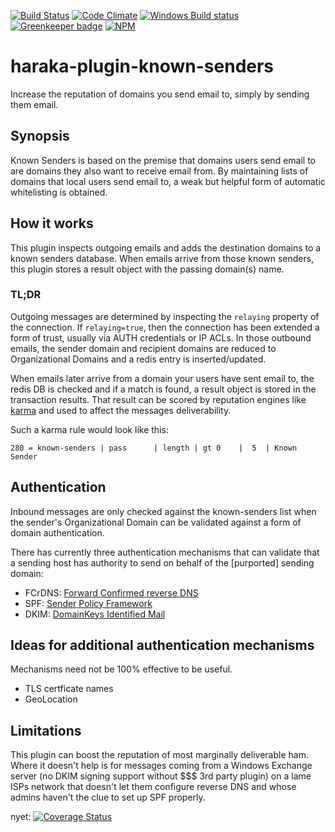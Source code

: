 [![Build Status][ci-img]][ci-url]
[![Code Climate][clim-img]][clim-url]
[![Windows Build status][apv-img]][apv-url]
[![Greenkeeper badge][gk-img]][gk-url]
[![NPM][npm-img]][npm-url]

# haraka-plugin-known-senders

Increase the reputation of domains you send email to, simply by sending them email.

## Synopsis

Known Senders is based on the premise that domains users send email to are domains they also want to receive email from. By maintaining lists of domains that local users send email to, a weak but helpful form of automatic whitelisting is obtained.


## How it works

This plugin inspects outgoing emails and adds the destination domains to a known senders database. When emails arrive from those known senders, this plugin stores a result object with the passing domain(s) name.

### TL;DR

Outgoing messages are determined by inspecting the `relaying` property of the connection. If `relaying=true`, then the connection has been extended a form of trust, usually via AUTH credentials or IP ACLs. In those outbound emails, the sender domain and recipient domains are reduced to Organizational Domains and a redis entry is inserted/updated.

When emails later arrive from a domain your users have sent email to, the redis DB is checked and if a match is found, a result object is stored in the transaction results. That result can be scored by reputation engines like [karma](https://github.com/haraka/haraka-plugin-karma) and used to affect the messages deliverability.

Such a karma rule would look like this:

`280 = known-senders | pass      | length | gt 0    |  5  | Known Sender`


## Authentication

Inbound messages are only checked against the known-senders list when the sender's Organizational Domain can be validated against a form of domain authentication.

There has currently three authentication mechanisms that can validate that a sending host has authority to send on behalf of the [purported] sending domain:

- FCrDNS: [Forward Confirmed reverse DNS](https://en.wikipedia.org/wiki/Forward-confirmed_reverse_DNS)
- SPF: [Sender Policy Framework](https://en.wikipedia.org/wiki/Sender_Policy_Framework)
- DKIM: [DomainKeys Identified Mail](https://en.wikipedia.org/wiki/DomainKeys_Identified_Mail)


## Ideas for additional authentication mechanisms

Mechanisms need not be 100% effective to be useful.

- TLS certficate names
- GeoLocation


## Limitations

This plugin can boost the reputation of most marginally deliverable ham. Where it doesn't help is for messages coming from a Windows Exchange server (no DKIM signing support without $$$ 3rd party plugin) on a lame ISPs network that doesn't let them configure reverse DNS and whose admins haven't the clue to set up SPF properly.


nyet: [![Coverage Status][cov-img]][cov-url]


[ci-img]: https://travis-ci.org/haraka/haraka-plugin-known-senders.svg?branch=master
[ci-url]: https://travis-ci.org/haraka/haraka-plugin-known-senders
[cov-img]: https://codecov.io/github/haraka/haraka-plugin-known-senders/coverage.svg
[cov-url]: https://codecov.io/github/haraka/haraka-plugin-known-senders?branch=master
[clim-img]: https://codeclimate.com/github/haraka/haraka-plugin-known-senders/badges/gpa.svg
[clim-url]: https://codeclimate.com/github/haraka/haraka-plugin-known-senders
[apv-img]: https://ci.appveyor.com/api/projects/status/lme4otppxe22me0j/branch/master?svg=true
[apv-url]: https://ci.appveyor.com/project/msimerson/haraka-plugin-known-senders/branch/master
[gk-img]: https://badges.greenkeeper.io/haraka/haraka-plugin-known-senders.svg
[gk-url]: https://greenkeeper.io/
[npm-img]: https://nodei.co/npm/haraka-plugin-known-senders.png
[npm-url]: https://www.npmjs.com/package/haraka-plugin-known-senders
